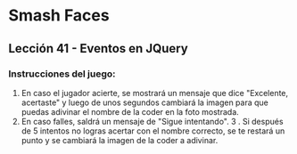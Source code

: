 # Smash Faces
## Lección 41 - Eventos en JQuery

### Instrucciones del juego:
1. En caso el jugador acierte, se mostrará un mensaje que dice "Excelente, acertaste" y luego de unos segundos cambiará la imagen para que puedas adivinar el nombre de la coder en la foto mostrada.
2. En caso falles, saldrá un mensaje de "Sigue intentando".
3 . Si después de 5 intentos no logras acertar con el nombre correcto, se te restará un punto y se cambiará la imagen de la coder a adivinar.